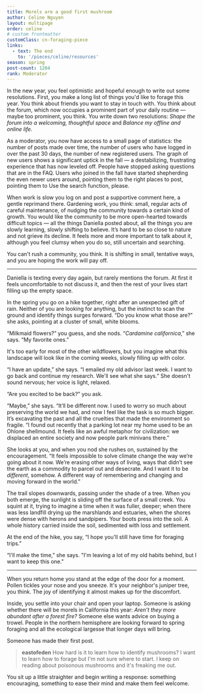 ```yaml
---
title: Morels are a good first mushroom
author: Celine Nguyen
layout: multipage
order: celine
# custom frontmatter
customClass: cn-foraging-piece
links:
  - text: The end
    to: '/pieces/celine/resources'
season: spring
post-count: 1204
rank: Moderator
---
```


In the new year, you feel optimistic and hopeful enough to write out some resolutions. First, you make a long list of things you'd like to forage this year. You think about friends you want to stay in touch with. You think about the forum, which now occupies a prominent part of your daily routine — maybe too prominent, you think. You write down two resolutions: *Shape the forum into a welcoming, thoughtful space* and *Balance my offline and online life.*

As a moderator, you now have access to a small page of statistics: the number of posts made over time, the number of users who have logged in over the past 30 days, the number of new registered users. The graph of new users shows a significant uptick in the fall — a destabilizing, frustrating experience that has now leveled off. People have stopped asking questions that are in the FAQ. Users who joined in the fall have started shepherding the even newer users around, pointing them to the right places to post, pointing them to Use the search function, please.

When work is slow you log on and post a supportive comment here, a gentle reprimand there. Gardening work, you think: small, regular acts of careful maintenance, of nudging the community towards a certain kind of growth. You would like the community to be more open-hearted towards difficult topics — all the things Daniella posted about, all the things you are slowly learning, slowly shifting to believe. It’s hard to be so close to nature and not grieve its decline. It feels more and more important to talk about it, although you feel clumsy when you do so, still uncertain and searching.

You can't rush a community, you think. It is shifting in small, tentative ways, and you are hoping the work will pay off.

---

Daniella is texting every day again, but rarely mentions the forum. At first it feels uncomfortable to not discuss it, and then the rest of your lives start filling up the empty space.

In the spring you go on a hike together, right after an unexpected gift of rain. Neither of you are looking for anything, but the instinct to scan the ground and identify things surges forward. “Do you know what those are?” she asks, pointing at a cluster of small, white blooms.

“Milkmaid flowers?” you guess, and she nods. “*Cardamine californica*,” she says. “My favorite ones.”

It's too early for most of the other wildflowers, but you imagine what this landscape will look like in the coming weeks, slowly filling up with color.

“I have an update,” she says. “I emailed my old advisor last week. I want to go back and continue my research. We'll see what she says.” She doesn't sound nervous; her voice is light, relaxed.

“Are you excited to be back?” you ask.

“Maybe,” she says. “It’ll be different now. I used to worry so much about preserving the world we had, and now I feel like the task is so much bigger. It’s excavating the past and all the cruelties that made the environment so fragile. “I found out recently that a parking lot near my home used to be an Ohlone shellmound. It feels like an awful metaphor for civilization: we displaced an entire society and now people park minivans there.”

She looks at you, and when you nod she rushes on, sustained by the encouragement. “It feels impossible to solve climate change the way we’re going about it now. We’re erasing other ways of living, ways that didn’t see the earth as a commodity to parcel out and desecrate. And I want it to be *different*, somehow. A different way of remembering and changing and moving forward in the world.”

The trail slopes downwards, passing under the shade of a tree. When you both emerge, the sunlight is sliding off the surface of a small creek. You squint at it, trying to imagine a time when it was fuller, deeper; when there was less landfill drying up the marshlands and estuaries, when the shores were dense with herons and sandpipers. Your boots press into the soil. A whole history carried inside the soil, sedimented with loss and settlement.

At the end of the hike, you say, “I hope you'll still have time for foraging trips.”

“I'll make the time,” she says. "I'm leaving a lot of my old habits behind, but I want to keep this one."

---

When you return home you stand at the edge of the door for a moment. Pollen tickles your nose and you sneeze. It's your neighbor's juniper tree, you think. The joy of identifying it almost makes up for the discomfort.

Inside, you settle into your chair and open your laptop. Someone is asking whether there will be morels in California this year: *Aren’t they more abundant after a forest fire?* Someone else wants advice on buying a trowel. People in the northern hemisphere are looking forward to spring foraging and all the ecological largesse that longer days will bring.

Someone has made their first post.

> **eastofeden** How hard is it to learn how to identify mushrooms? I want to learn how to forage but I'm not sure where to start. I keep on reading about poisonous mushrooms and it's freaking me out.

You sit up a little straighter and begin writing a response: something encouraging, something to ease their mind and make them feel welcome.
